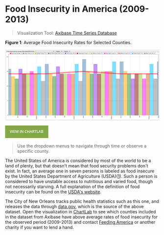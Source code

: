 Food Insecurity in America (2009-2013)
===

>Visualization Tool: [Axibase Time Series Database](https://axibase.com/products/axibase-time-series-database/)

**Figure 1**: Average Food Insecurity Rates for Selected Counties.

![](Images/fi1.png)

[![View in ChartLab](Images/button.png)](https://apps.axibase.com/chartlab/c8492399/2/#fullscreen)

> Use the dropdown menus to navigate through time or observe a specific county.

The United States of America is considered by most of the world to be a land of plenty, but that doesn't mean that
food security problems don't exist. In fact, an average one in seven persons is labeled as food insecure by the United States
Department of Agriculture (USDA)([1](http://www.worldhunger.org/hunger-in-america-2016-united-states-hunger-poverty-facts/)). Such a person is considered to have unstable access to nutritious and varied food, though
not necessarily starving. A full explanation of the definition of food insecurity can be found on the [USDA's website](https://www.ers.usda.gov/topics/food-nutrition-assistance/food-security-in-the-us/definitions-of-food-security/).

The City of New Orleans tracks public health statistics such as this one, and releases the data through [data.gov](https://catalog.data.gov/dataset/food-insecurity-rates-2009-present),
which is the source of the above dataset. Open the visualization in [ChartLab](https://apps.axibase.com/chartlab) to see which counties included in the dataset
from Axibase have above average rates of food insecurity for the observed period (2009-2013) and contact [Feeding America](http://www.feedingamerica.org/take-action/volunteer/)
or another charity if you want to lend a hand.
